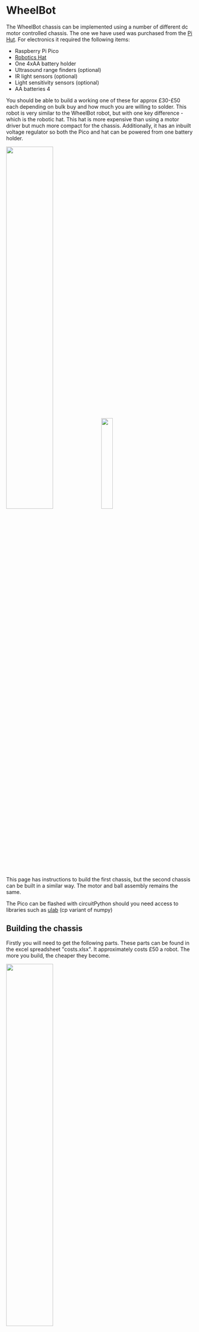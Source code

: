 # WheelBot
The WheelBot chassis can be implemented using a number of different dc motor controlled chassis. The one we have used was purchased from the [Pi Hut](https://thepihut.com/products/adafruit-mini-3-layer-round-robot-chassis-kit-2wd-with-dc-motors). For electronics it required the following items:
- Raspberry Pi Pico
- [Robotics Hat](https://thepihut.com/products/robotics-board-for-raspberry-pi-pico)
- One 4xAA battery holder
- Ultrasound range finders (optional)
- IR light sensors (optional)
- Light sensitivity sensors (optional)
- AA batteries 4

You should be able to build a working one of these for approx £30-£50 each depending on bulk buy and how much you are willing to solder. This robot is very similar to the WheelBot robot, but with one key difference - which is the robotic hat. This hat is more expensive than using a motor driver but much more compact for the chassis. Additionally, it has an inbuilt voltage regulator so both the Pico and hat can be powered from one battery holder.

<img src="https://raw.githubusercontent.com/shepai/OpenEduBot/main/Assets/wheelBot2.jpg" width="50%" >

<img src="https://raw.githubusercontent.com/shepai/OpenEduBot/main/Assets/newRobot.jpg" width="25%" >

This page has instructions to build the first chassis, but the second chassis can be built in a similar way. The motor and ball assembly remains the same.

The Pico can be flashed with circuitPython should you need access to libraries such as [ulab](https://docs.circuitpython.org/en/latest/shared-bindings/ulab/index.html) (cp variant of numpy)

## Building the chassis
Firstly you will need to get the following parts. These parts can be found in the excel spreadsheet "costs.xlsx". It approximately costs £50 a robot. The more you build, the cheaper they become.

<img src="https://raw.githubusercontent.com/shepai/OpenEduBot/main/Assets/partList.PNG" width="50%" >

### Wiring

The wiring of the motors and battery needs to be in motors 3 and 4 for the library to be compatible. You may want to strip the ends of the wires off on the motors if it cannot be directly screwed into the robotics board.
The sensor inputs can be changed to any analogue pin, if you wish to add more then they can be used.

<img src="https://raw.githubusercontent.com/shepai/OpenEduBot/main/Assets/wiring.PNG" width="50%" >

### Step 1
Mount both of the motors on the chassis, using the side plates within the two rectangular slots on the chassis will keep the motors in place. This is the point that you can mount your chosen sensors for the lower level. If you are working with light sensors, this level is ideal.

<img src="https://raw.githubusercontent.com/shepai/OpenEduBot/main/Assets/step1.PNG" width="50%" >

#### Step 1.1 - Roller ball wheel
Mount the roller ball wheel inserting the screws from the bottom. If using sensors, mount the L-shaped bracket along with the roller ball wheel.

#### Step 1.2 - Light Sensors
Mount the light sensors to the L-brackets using a small standoff to offset the sensors.

#### Step 1.3 - 2nd Layer standoffs
Attach 4 long standoffs in the corners of the 2nd layer, along with 2 small standoffs to mount the main controller board.

### Step 2
Mount the main controller, make sure you have soldered some L-shaped pins underneath the Robotics board if you wish to use GPIO pins to interface with sensors. If you are using more HATs than just the robotics board, you may want to consider using Step 3 as your second layer.
<img src="https://raw.githubusercontent.com/shepai/OpenEduBot/main/Assets/step2.PNG" width="50%" >

### Step 3
It is ideal to have the batteries on the top, so they can be easily changed without having to unscrew the chassis.
<img src="https://raw.githubusercontent.com/shepai/OpenEduBot/main/Assets/step3.PNG" width="50%" >

#### Step 3.1 Wiring
Wire the motors into the motor controller connections on the main controller. Left/Right motor connections are interchangable in the software so do not worry about mixing them.

#### Step 3.2 Battery Wiring
Attach the battery connector into the Power BLK+RED connections on the main controller.

#### Step 3.3 Sensor Wiring
If using sensors, wire them up to the servos pins on the main controller, a single wire from the sensors should be connected to the L-shaped GPUIO pins that were soldered on the underside for the controller.

### Step 4 - 3rd Layer
Mount the battery holder using a 2 double ended threaded pieces and 4 screws. Then mount the 3rd layer to the 4, 2nd layer standoffs. Then attach the battery connector to the holder.

## Programming

The physical robot makes use of sensors and two motors. We can attach a USB to it and upload the code.

## Using a different IDE
Using a specific IDEs can be simpler for using MicroPython. [Thonny IDE](https://thonny.org/) is a simple IDE for uploading programs to the Raspberry Pi Pico. Once you have set up the IDE we can start [programming the board](https://projects.raspberrypi.org/en/projects/getting-started-with-the-pico).

### Step 1
Download the robot control library from [Github](https://raw.githubusercontent.com/shepai/OpenEduBot/main/Library/EduBot.py) and have handy in a folder.

### Step 2
You will need to connect the robot to your device via USB. Make sure you have Thonny IDE up. In the bottom right corner you should be able to select the interpreter for the IDE. We want Raspberry Pi Pico MicroPython.

<img src="https://projects-static.raspberrypi.org/projects/getting-started-with-the-pico/725a421f3b51a5674c539d6953db5f1892509475/en/images/thonny-micropython-pico-menu.png" width="35%" >

The software will ask you to install firmware for the Pico. Install it.

<img src="https://projects-static.raspberrypi.org/projects/getting-started-with-the-pico/725a421f3b51a5674c539d6953db5f1892509475/en/images/thonny-install-micropython-pico.png" width="35%" >

The shell should then show it is connected to the Pico. Try entering the following in the shell:

```
print("Hello, world!")
```

This code is compiling on the Pico board. Any code they you write and run will now be uploading to the device.


### Step 3
Open the downloaded EduBot.py in the Thonny IDE, and then go to File>Save As and a prompt will come up asking whether to install on the device or computer. Resave the file on the device with the same name. We do this so we can control the chassis hardware.

Pre-written examples can be found:
- Example.py

The EduBot.py found in [library](https://github.com/shepai/OpenEduBot/Library) must be uploaded in the same directory as your main code on the Raspberry Pi Pico.

We have used the [Thonny IDE](https://thonny.org/). Once downloaded this software allows you to connect to the Raspberry Pi Pico. Simply go to the bottom right corner of the window, and select an interpreter. We are using the Raspberry Pi Pico. Raspberry Pi have a [tutorial](https://projects.raspberrypi.org/en/projects/getting-started-with-the-pico) on getting set up with the Pico.

Once all connected you can load one of our examples in and click run. The robot will run this code while the USB is attached. To make it mobile, save the example as main.py on the Pico device, and it will run on boot.

## Troubleshooting
There are some problems that you may come into contact with, especially if this is your first time to electronics. We have tried to list as many here as we can. If your problem is not listed, please see [issues](https://github.com/shepai/OpenEduBot/issues) and if there still isn't an answer feel free to raise one yourself!

### The board wont connect to USB
Firstly, make sure your USB device works for data transmission. Check your wiring and make sure there is no short circuiting. If this is all fine, consider having the battery switched on while you make contact with the board. We suspect there is an issue with the current being supplied to the device and it not being seen by the PC.

### The sensors aren't working
Check your wiring, also make sure the sensors are not touching the motor pins or conducting where they should not.

### The motors are turning the wrong way
There are two ways to solve this, hardware or software. Firstly make sure that the motors are wired the same. Red Black Red Black should be the pattern going in to the device. Within the examples, you can change the motors to be from "f" to "r" or vice versa.

### The motors are not turning at allow
Make sure the motors are both in the motor 2 and motor 4 sockets. The board should be on and your code running. Solder over the outside of the motor wire tips if you can, this prevents short circuiting.

### The light detecting robot is moving away from Light
This is likely because your sensors are the wrong way round. Try changing the pins physically or switching the pins in the code.

